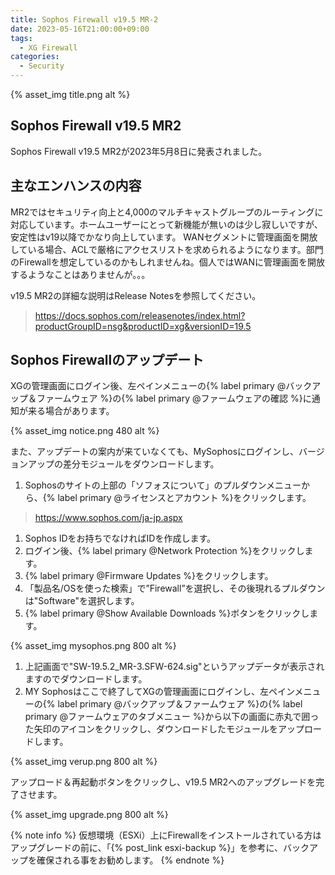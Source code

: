 ```yaml
---
title: Sophos Firewall v19.5 MR-2
date: 2023-05-16T21:00:00+09:00
tags:
  - XG Firewall
categories:
  - Security
---
```

{% asset_img title.png alt %}

## Sophos Firewall v19.5 MR2

Sophos Firewall v19.5 MR2が2023年5月8日に発表されました。
<!-- more -->

## 主なエンハンスの内容

MR2ではセキュリティ向上と4,000のマルチキャストグループのルーティングに対応しています。ホームユーザーにとって新機能が無いのは少し寂しいですが、安定性はv19以降でかなり向上しています。
WANセグメントに管理画面を開放している場合、ACLで厳格にアクセスリストを求められるようになります。部門のFirewallを想定しているのかもしれませんね。個人ではWANに管理画面を開放するようなことはありませんが。。。

v19.5 MR2の詳細な説明はRelease Notesを参照してください。
> <https://docs.sophos.com/releasenotes/index.html?productGroupID=nsg&productID=xg&versionID=19.5>

## Sophos Firewallのアップデート

XGの管理画面にログイン後、左ペインメニューの{% label primary @バックアップ＆ファームウェア %}の{% label primary @ファームウェアの確認 %}に通知が来る場合があります。

{% asset_img notice.png 480 alt %}

また、アップデートの案内が来ていなくても、MySophosにログインし、バージョンアップの差分モジュールをダウンロードします。

1. Sophosのサイトの上部の「ソフォスについて」のプルダウンメニューから、{% label primary @ライセンスとアカウント %}をクリックします。
 > <https://www.sophos.com/ja-jp.aspx>
1. Sophos IDをお持ちでなければIDを作成します。
2. ログイン後、{% label primary @Network Protection %}をクリックします。
3. {% label primary @Firmware Updates %}をクリックします。
4. 「製品名/OSを使った検索」で”Firewall”を選択し、その後現れるプルダウンは"Software"を選択します。
5. {% label primary @Show Available Downloads %}ボタンをクリックします。

{% asset_img mysophos.png 800 alt %}

1. 上記画面で"SW-19.5.2_MR-3.SFW-624.sig"というアップデータが表示されますのでダウンロードします。
2. MY Sophosはここで終了してXGの管理画面にログインし、左ペインメニューの{% label primary @バックアップ＆ファームウェア %}の{% label primary @ファームウェアのタブメニュー %}から以下の画面に赤丸で囲った矢印のアイコンをクリックし、ダウンロードしたモジュールをアップロードします。

{% asset_img verup.png 800 alt %}

アップロード＆再起動ボタンをクリックし、v19.5 MR2へのアップグレードを完了させます。

{% asset_img upgrade.png 800 alt %}

{% note info %}
仮想環境（ESXi）上にFirewallをインストールされている方はアップグレードの前に、「{% post_link esxi-backup %}」を参考に、バックアップを確保される事をお勧めします。
{% endnote %}
